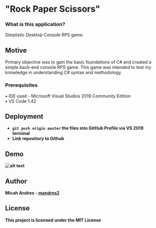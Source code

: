 # "Rock Paper Scissors"

<h3>What is this application?</h3>

Simplistic Desktop Console RPS game.

## Motive
Primary objective was to gain the basic foundations of C# and created a simple back-end console RPS game. This game was intended to test my knowledge in understanding C# syntax and methodology.

### Prerequisites

:black_small_square: IDE used - Microsoft Visual Studios 2019 Community Edition
<br>
:black_small_square: VS Code 1.42

## Deployment

* <b> ```git push origin master``` the files into GitHub Profile via VS 2019 terminal</b>
* <b> Link repository to Github <b>


## Demo
![alt text](https://github.com/mandres2/RPS-in-C-sharp/blob/master/img/demo.gif?raw=true)

## Author

**Micah Andres** - [mandres2](https://github.com/mandres2)

## License

<b>This project is licensed under the MIT License</b>

